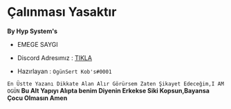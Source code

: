 # Çalınması Yasaktır


**By Hyp System's**

- EMEGE SAYGI 

- Discord Adresımız : [TIKLA](https://discord.gg/6TR8rr2)

- Hazırlayan :  ``OgünSert Kob's#0001``

``En Üstte Yazanı Dikkate Alan Alır Görürsem Zaten Şikayet Edeceğim,I AM OGÜN``
**Bu Alt Yapıyı Alıpta benim Diyenin Erkekse Siki Kopsun,Bayansa Çocu Olmasın Amen**
